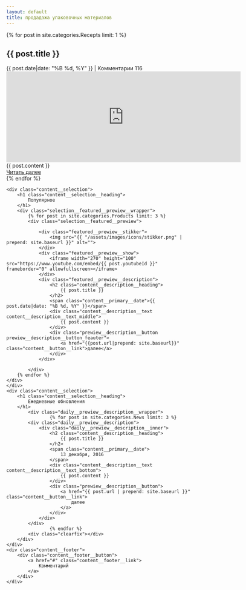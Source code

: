 ```yaml
---
layout: default
title: продадажа упаковочных материалов
---
```



<div class="content__inner">
	{% for post in site.categories.Recepts limit: 1 %}
		<div class="content__selection">
			<div class="content__primary">
				<div class="content__primary__top">
					<h2 class="content__primary__top_	_heading">
						{{ post.title }}
					</h2>
					<span class="content__primary__date content__primary__date_top">{{ post.date|date: "%B %d, %Y" }}</span> |
					<span class="	content__primary__top__comments">Комментарии</span>
					<span class="content__primary__top__numebr">116</span>
				</div>
				<div class="content__primary__buttom">
					<div class="content__primary__stikker">
						<img src="{{ "/assets/images/icons/stikker_bg.png" | prepend: site.baseurl }}" alt="">
					</div>
					<div class="content__primary__body">
						<iframe width="620" height="240" src="https://www.youtube.com/embed/{{ post.youtubeId }}" frameborder="0" allowfullscreen></iframe>
					</div>
					<div class="content__primary__footer">
						<div class="content__description__text content__description__text_top">
							{{ post.content }}
						</div>
						<div class="content__primary__button">
							<a href="{{post.url|prepend: site.baseurl}}" class="content__primary__link">
								Читать далее
							</a>									
						</div>	
					</div>							
				</div>
			</div>
		</div>
	{% endfor %}

	<div class="content__selection">
		<h1 class="content__selection__heading">
			Популярное
		</h1>
		<div class="selection__featured__prewiew__wrapper">	
			{% for post in site.categories.Products limit: 3 %}
			<div class="selection__featured__prewiew">
			
				<div class="featured__prewiew__stikker">
					<img src="{{ "/assets/images/icons/stikker.png" | prepend: site.baseurl }}" alt="">
				</div>
				<div class="featured__prewiew__show">
					<iframe width="270" height="100" src="https://www.youtube.com/embed/{{ post.youtubeId }}" frameborder="0" allowfullscreen></iframe>
				</div>
				<div class="featured__prewiew__description">
					<h2 class="content__description__heading">
						{{ post.title }}
					</h2>
					<span class="content__primary__date">{{ post.date|date: "%B %d, %Y" }}</span>
					<div class="content__description__text content__description__text_middle">
						{{ post.content }}
					</div>
					<div class="prewiew__description__button prewiew__description__button_feauter">
						<a href="{{post.url|prepend: site.baseurl}}" class="content__button__link">далее</a>
					</div>
				</div>
				
			</div>		
		{% endfor %}				
	</div>
	</div>
	<div class="content__selection">
		<h1 class="content__selection__heading">
			Ежедневные обновления
		</h1>
			<div class="daily__prewiew__description__wrapper">
					{% for post in site.categories.News limit: 3 %}
			<div class="daily__prewiew__description">
				<div class="daily__prewiew__description__inner">
					<h2 class="content__description__heading">
						{{ post.title }}
					</h2>
					<span class="content__primary__date">
						13 декабря, 2016
					</span>
					<div class="content__description__text content__description__text_bottom">
						{{ post.content }}
					</div>
					<div class="prewiew__description__button">
						<a href="{{ post.url | prepend: site.baseurl }}" class="content__button__link">
							далее
						</a>
					</div>
				</div>									
			</div>
					{% endfor %}		
			<div class="clearfix"></div>					
		</div>				
	</div>					
	<div class="content__footer">
		<div class="content__footer__button">
			<a href="#" class="content__footer__link">
				Комментарий
			</a>
		</div>
	</div>
</div>